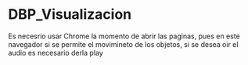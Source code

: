 # DBP_Visualizacion
Es necesrio usar Chrome la momento de abrir las paginas, pues en este navegador si se permite el movimineto de los objetos,
si se desea oir el audio es necesario derla play
